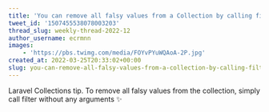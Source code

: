 ```yaml
---
title: 'You can remove all falsy values from a Collection by calling filter() without any arguments'
tweet_id: '1507455538078003203'
thread_slug: weekly-thread-2022-12
author_username: ecrmnn
images:
    - 'https://pbs.twimg.com/media/FOYvPYuWQAoA-2P.jpg'
created_at: 2022-03-25T20:33:02+00:00
slug: you-can-remove-all-falsy-values-from-a-collection-by-calling-filter-without-any-arguments
---
```

Laravel Collections tip. To remove all falsy values from the collection, simply call filter without any arguments ✨